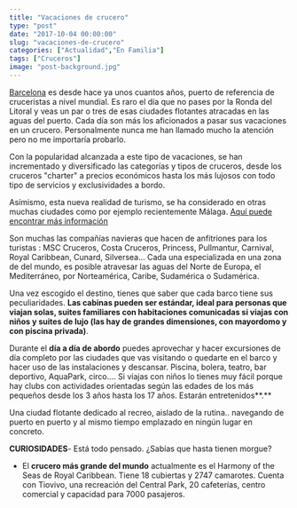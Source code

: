 ```yaml
---
title: "Vacaciones de crucero"
type: "post"
date: "2017-10-04 00:00:00"
slug: "vacaciones-de-crucero"
categories: ["Actualidad","En Familia"]
tags: ["Cruceros"]
image: "post-background.jpg"
---
```


[Barcelona](http://www.missviajes.com/barcelona-musa-gaudi-16070/) es desde hace ya unos cuantos años, puerto de referencia de cruceristas a nivel mundial. Es raro el día que no pases por la Ronda del Litoral y veas un par o tres de esas ciudades flotantes atracadas en las aguas del puerto. Cada día son más los aficionados a pasar sus vacaciones en un crucero. Personalmente nunca me han llamado mucho la atención pero no me importaría probarlo.  
  
Con la popularidad alcanzada a este tipo de vacaciones, se han incrementado y diversificado las categorías y tipos de cruceros, desde los cruceros "charter" a precios económicos hasta los más lujosos con todo tipo de servicios y exclusividades a bordo.  
  
Asímismo, esta nueva realidad de turismo, se ha considerado en otras muchas ciudades como por ejemplo recientemente Málaga. [Aquí puede encontrar más información](https://cruceros.rumbo.es/puerto-salida-crucero/malaga-44.html)



Son muchas las compañías navieras que hacen de anfitriones para los turistas : MSC Cruceros, Costa Cruceros, Princess, Pullmantur, Carnival, Royal Caribbean, Cunard, Silversea... Cada una especializada en una zona de del mundo, es posible atravesar las aguas del Norte de Europa, el Mediterráneo, por Norteamérica, Caribe, Sudamérica o Sudamérica.  
  
Una vez escogido el destino, tienes que saber que cada barco tiene sus peculiaridades. **Las cabinas pueden ser estándar, ideal para personas que viajan solas, suites familiares con habitaciones comunicadas si viajas con niños y suites de lujo (las hay de grandes dimensiones, con mayordomo y con piscina privada)**.  
  
Durante el **día a día de abordo** puedes aprovechar y hacer excursiones de día completo por las ciudades que vas visitando o quedarte en el barco y hacer uso de las instalaciones y descansar. Piscina, bolera, teatro, bar deportivo, AquaPark, circo.... Si viajas con niños lo tienes muy fácil porque hay clubs con actividades orientadas según las edades de los más pequeños desde los 3 años hasta los 17 años. Estarán entretenidos**.**   
  
Una ciudad flotante dedicado al recreo, aislado de la rutina.. navegando de puerto en puerto y al mismo tiempo emplazado en ningún lugar en concreto.  
  
**CURIOSIDADES**- Está todo pensado. ¿Sabías que hasta tienen morgue?
- El **crucero más grande del mundo** actualmente es el Harmony of the Seas de Royal Caribbean. Tiene 18 cubiertas y 2747 camarotes. Cuenta con Tiovivo, una recreación del Central Park, 20 cafeterías, centro comercial y capacidad para 7000 pasajeros.